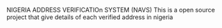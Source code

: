 NIGERIA ADDRESS VERIFICATIOn SYSTEM (NAVS)
This is a open source project that give details of each verified address in nigeria